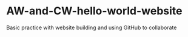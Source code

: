 # AW-and-CW-hello-world-website
Basic practice with website building and using GitHub to collaborate
